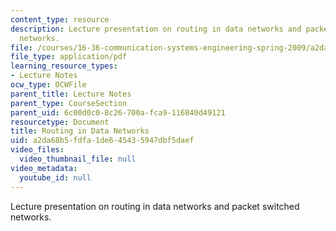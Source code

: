 ```yaml
---
content_type: resource
description: Lecture presentation on routing in data networks and packet switched
  networks.
file: /courses/16-36-communication-systems-engineering-spring-2009/a2da68b5fdfa1de645435947dbf5daef_MIT16_36s09_lec23_24.pdf
file_type: application/pdf
learning_resource_types:
- Lecture Notes
ocw_type: OCWFile
parent_title: Lecture Notes
parent_type: CourseSection
parent_uid: 6c00d0c0-8c26-700a-fca9-116840d49121
resourcetype: Document
title: Routing in Data Networks
uid: a2da68b5-fdfa-1de6-4543-5947dbf5daef
video_files:
  video_thumbnail_file: null
video_metadata:
  youtube_id: null
---
```

Lecture presentation on routing in data networks and packet switched networks.

